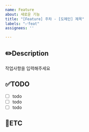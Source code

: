 ```yaml
---
name: Feature
about: 새로운 기능
title: "[Feature] 주차 - [도메인] 제목"
labels: "✅feat"
assignees: ''

---
```


✏️Description
-
작업사항을 입력해주세요

✅TODO
-
- [ ] todo
- [ ] todo
- [ ] todo

🐾ETC
-
